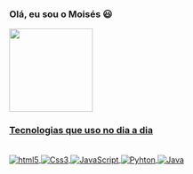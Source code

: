 ### Olá, eu sou o Moisés 😃 
          
 <a href="https://github.com/Moiseslcoutinhojr">
  <img height="150em"  align="center" src="https://github-readme-stats.vercel.app/api?username=Moiseslcoutinhojr&show_icons=true&theme=react&include_all_commits=true&count_public=true"/>         


                 
### Tecnologias que uso no dia a dia

 <div style="display: inline_block"><br>
 <img align="center" alt="html5" src="https://img.shields.io/badge/HTML5-E34F26?style=for-the-badge&logo=html5&logoColor=white">
 <img align="center" alt="Css3" src="https://img.shields.io/badge/CSS3-1572B6?style=for-the-badge&logo=css3&logoColor=white">
 <img align="center" alt="JavaScript" src="https://img.shields.io/badge/JavaScript-F7DF1E?style=for-the-badge&logo=javascript&logoColor=black">
 <img align="center" alt="Pyhton" src="https://img.shields.io/badge/Python-3776AB?style=for-the-badge&logo=python&logoColor=white">
 <img align="center" alt="Java" src="https://img.shields.io/badge/Java-ED8B00?style=for-the-badge&logo=openjdk&logoColor=white">


 </div>


